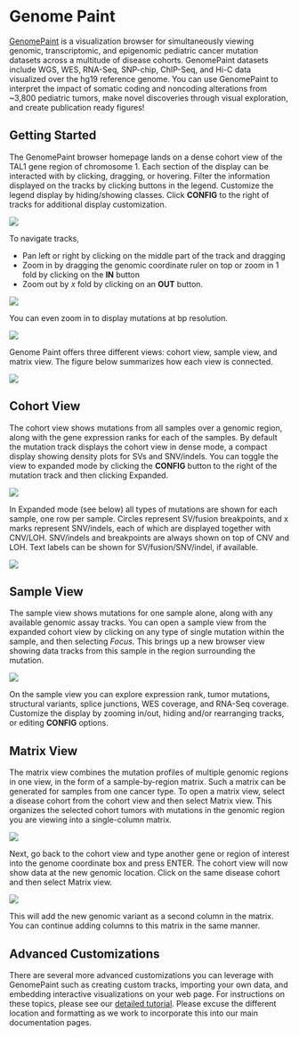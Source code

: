 # Genome Paint

[GenomePaint](https://genomepaint.stjude.cloud/) is a visualization browser for simultaneously viewing genomic, transcriptomic, and epigenomic pediatric cancer mutation datasets across a multitude of disease cohorts. GenomePaint datasets include WGS, WES, RNA-Seq, SNP-chip, ChIP-Seq, and Hi-C data visualized over the hg19 reference genome. You can use GenomePaint to interpret the impact of somatic coding and noncoding alterations from ~3,800 pediatric tumors, make novel discoveries through visual exploration, and create publication ready figures!

## Getting Started

The GenomePaint browser homepage lands on a dense cohort view of the TAL1 gene region of chromosome 1. Each section of the display can be interacted with by clicking, dragging, or hovering. Filter the information displayed on the tracks by clicking buttons in the legend. Customize the legend display by hiding/showing classes. Click **CONFIG** to the right of tracks for additional display customization.

![](../../images/guides/visualization-community/genomepaint/genome_paint_overview.png)

To navigate tracks,

* Pan left or right by clicking on the middle part of the track and dragging
* Zoom in by dragging the genomic coordinate ruler on top or zoom in 1 fold by clicking on the **IN** button
* Zoom out by *x* fold by clicking on an **OUT** button.

![](../../images/guides/visualization-community/genomepaint/navigation.gif)

You can even zoom in to display mutations at bp resolution. 

![](../../images/guides/visualization-community/genomepaint/bp_resolution.png)

Genome Paint offers three different views: cohort view, sample view, and matrix view. The figure below summarizes how each view is connected.

![](../../images/guides/visualization-community/genomepaint/genome_paint_views.png)


## Cohort View
The cohort view shows mutations from all samples over a genomic region, along with the gene expression ranks for each of the samples. By default the mutation track displays the cohort view in dense mode, a compact display showing density plots for SVs and SNV/indels. You can toggle the view to expanded mode by clicking the **CONFIG** button to the right of the mutation track and then clicking Expanded.

![](../../images/guides/visualization-community/genomepaint/dense_expand_toggle.gif)

In Expanded mode (see below) all types of mutations are shown for each sample, one row per sample. Circles represent SV/fusion breakpoints, and x marks represent SNV/indels, each of which are displayed together with CNV/LOH. SNV/indels and breakpoints are always shown on top of CNV and LOH. Text labels can be shown for SV/fusion/SNV/indel, if available.

![](../../images/guides/visualization-community/genomepaint/expanded_view.png)

## Sample View
The sample view shows mutations for one sample alone, along with any available genomic assay tracks. You can open a sample view from the expanded cohort view by clicking on any type of single mutation within the sample, and then selecting *Focus*. This brings up a new browser view showing data tracks from this sample in the region surrounding the mutation.

![](../../images/guides/visualization-community/genomepaint/sample_view.gif)

On the sample view you can explore expression rank, tumor mutations, structural variants, splice junctions, WES coverage, and RNA-Seq coverage. Customize the display by zooming in/out, hiding and/or rearranging tracks, or editing **CONFIG** options.

## Matrix View
The matrix view combines the mutation profiles of multiple genomic regions in one view, in the form of a sample-by-region matrix. Such a matrix can be generated for samples from one cancer type. To open a matrix view, select a disease cohort from the cohort view and then select Matrix view. This organizes the selected cohort tumors with mutations in the genomic region you are viewing into a single-column matrix.

![](../../images/guides/visualization-community/genomepaint/matrix_view-1.gif)

Next, go back to the cohort view and type another gene or region of interest into the genome coordinate box and press ENTER. The cohort view will now show data at the new genomic location. Click on the same disease cohort and then select Matrix view.

![](../../images/guides/visualization-community/genomepaint/matrix_view-2.gif)

This will add the new genomic variant as a second column in the matrix. You can continue adding columns to this matrix in the same manner.

## Advanced Customizations

There are several more advanced customizations you can leverage with GenomePaint such as creating custom tracks, importing your own data, and embedding interactive visualizations on your web page. For instructions on these topics, please see our [detailed tutorial](https://docs.google.com/document/d/1owXUQuqw5hBHFERm0Ria7anKtpyoPBaZY_MCiXXf5wE/edit). Please excuse the different location and formatting as we work to incorporate this into our main documentation pages.
